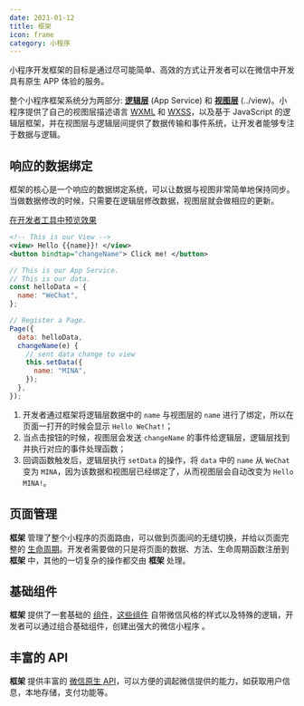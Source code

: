 ```yaml
---
date: 2021-01-12
title: 框架
icon: frame
category: 小程序
---
```


小程序开发框架的目标是通过尽可能简单、高效的方式让开发者可以在微信中开发具有原生 APP 体验的服务。

整个小程序框架系统分为两部分: [**逻辑层**](../service/README.md) (App Service) 和 [**视图层**](../view/README.md) (../view)。小程序提供了自己的视图层描述语言 [WXML](../view/wxml.md) 和 [WXSS](../view/wxss.md)，以及基于 JavaScript 的逻辑层框架，并在视图层与逻辑层间提供了数据传输和事件系统，让开发者能够专注于数据与逻辑。

<!-- more -->

## 响应的数据绑定 <Badge text="务必理解" type="error" />

框架的核心是一个响应的数据绑定系统，可以让数据与视图非常简单地保持同步。当做数据修改的时候，只需要在逻辑层修改数据，视图层就会做相应的更新。

[在开发者工具中预览效果](https://developers.weixin.qq.com/s/l0gLEKmv6gZa)

```xml
<!-- This is our View -->
<view> Hello {{name}}! </view>
<button bindtap="changeName"> Click me! </button>
```

```js
// This is our App Service.
// This is our data.
const helloData = {
  name: "WeChat",
};

// Register a Page.
Page({
  data: helloData,
  changeName(e) {
    // sent data change to view
    this.setData({
      name: "MINA",
    });
  },
});
```

1. 开发者通过框架将逻辑层数据中的 `name` 与视图层的 `name` 进行了绑定，所以在页面一打开的时候会显示 `Hello WeChat!`；
1. 当点击按钮的时候，视图层会发送 `changeName` 的事件给逻辑层，逻辑层找到并执行对应的事件处理函数；
1. 回调函数触发后，逻辑层执行 `setData` 的操作，将 `data` 中的 `name` 从 `WeChat` 变为 `MINA`，因为该数据和视图层已经绑定了，从而视图层会自动改变为 `Hello MINA!`。

## 页面管理

**框架** 管理了整个小程序的页面路由，可以做到页面间的无缝切换，并给以页面完整的 [生命周期](../service/lifetime.md)。开发者需要做的只是将页面的数据、方法、生命周期函数注册到 **框架** 中，其他的一切复杂的操作都交由 **框架** 处理。

## 基础组件

**框架** 提供了一套基础的 [组件](../view/component.md)，[这些组件](../view/component.md) 自带微信风格的样式以及特殊的逻辑，开发者可以通过组合基础组件，创建出强大的微信小程序 。

## 丰富的 API

**框架** 提供丰富的 [微信原生 API](../service/api/README.md)，可以方便的调起微信提供的能力，如获取用户信息，本地存储，支付功能等。
